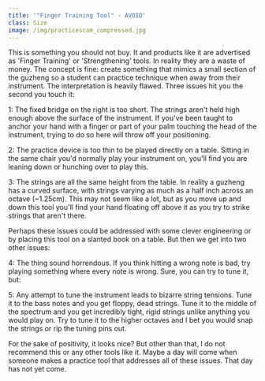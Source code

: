 ```yaml
---
title: '"Finger Training Tool" - AVOID'
class: Size
image: /img/practicescam_compressed.jpg
---
```

This is something you should not buy. It and products like it are advertised as 'Finger Training' or 'Strengthening' tools. In reality they are a waste of money. The concept is fine: create something that mimics a small section of the guzheng so a student can practice technique when away from their instrument. The interpretation is heavily flawed. Three issues hit you the second you touch it:

1: The fixed bridge on the right is too short. The strings aren't held high enough above the surface of the instrument. If you've been taught to anchor your hand with a  finger or part of your palm touching the head of the instrument, trying to do so here will throw off your positioning.

2: The practice device is too thin to be played directly on a table. Sitting in the same chair you'd normally play your instrument on, you'll find you are leaning down or hunching over to play this.

3: The strings are all the same height from the table. In reality a guzheng has a curved surface, with strings varying as much as a half inch across an octave (~1.25cm). This may not seem like a lot, but as you move up and down this tool you'll find your hand floating off above it as you try to strike strings that aren't there. 

Perhaps these issues could be addressed with some clever engineering or by placing this tool on a slanted book on a table. But then we get into two other issues:

4: The thing sound horrendous. If you think hitting a wrong note is bad, try playing something where every note is wrong. Sure, you can try to tune it, but:

5: Any attempt to tune the instrument leads to bizarre string tensions. Tune it to the bass notes and you get floppy, dead strings. Tune it to the middle of the spectrum and you get incredibly tight, rigid strings unlike anything you would play on. Try to tune it to the higher octaves and I bet you would snap the strings or rip the tuning pins out.

For the sake of positivity, it looks nice? But other than that, I do not recommend this or any other tools like it. Maybe a day will come when someone makes a practice tool that addresses all of these issues. That day has not yet come.

